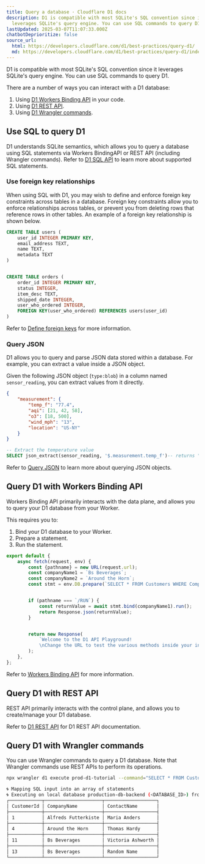 ```yaml
---
title: Query a database · Cloudflare D1 docs
description: D1 is compatible with most SQLite's SQL convention since it
  leverages SQLite's query engine. You can use SQL commands to query D1.
lastUpdated: 2025-03-07T11:07:33.000Z
chatbotDeprioritize: false
source_url:
  html: https://developers.cloudflare.com/d1/best-practices/query-d1/
  md: https://developers.cloudflare.com/d1/best-practices/query-d1/index.md
---
```


D1 is compatible with most SQLite's SQL convention since it leverages SQLite's query engine. You can use SQL commands to query D1.

There are a number of ways you can interact with a D1 database:

1. Using [D1 Workers Binding API](https://developers.cloudflare.com/d1/worker-api/) in your code.
2. Using [D1 REST API](https://developers.cloudflare.com/api/resources/d1/subresources/database/methods/create/).
3. Using [D1 Wrangler commands](https://developers.cloudflare.com/d1/wrangler-commands/).

## Use SQL to query D1

D1 understands SQLite semantics, which allows you to query a database using SQL statements via Workers BindingAPI or REST API (including Wrangler commands). Refer to [D1 SQL API](https://developers.cloudflare.com/d1/sql-api/sql-statements/) to learn more about supported SQL statements.

### Use foreign key relationships

When using SQL with D1, you may wish to define and enforce foreign key constraints across tables in a database. Foreign key constraints allow you to enforce relationships across tables, or prevent you from deleting rows that reference rows in other tables. An example of a foreign key relationship is shown below.

```sql
CREATE TABLE users (
    user_id INTEGER PRIMARY KEY,
    email_address TEXT,
    name TEXT,
    metadata TEXT
)


CREATE TABLE orders (
    order_id INTEGER PRIMARY KEY,
    status INTEGER,
    item_desc TEXT,
    shipped_date INTEGER,
    user_who_ordered INTEGER,
    FOREIGN KEY(user_who_ordered) REFERENCES users(user_id)
)
```

Refer to [Define foreign keys](https://developers.cloudflare.com/d1/sql-api/foreign-keys/) for more information.

### Query JSON

D1 allows you to query and parse JSON data stored within a database. For example, you can extract a value inside a JSON object.

Given the following JSON object (`type:blob`) in a column named `sensor_reading`, you can extract values from it directly.

```json
{
    "measurement": {
        "temp_f": "77.4",
        "aqi": [21, 42, 58],
        "o3": [18, 500],
        "wind_mph": "13",
        "location": "US-NY"
    }
}
```

```sql
-- Extract the temperature value
SELECT json_extract(sensor_reading, '$.measurement.temp_f')-- returns "77.4" as TEXT
```

Refer to [Query JSON](https://developers.cloudflare.com/d1/sql-api/query-json/) to learn more about querying JSON objects.

## Query D1 with Workers Binding API

Workers Binding API primarily interacts with the data plane, and allows you to query your D1 database from your Worker.

This requires you to:

1. Bind your D1 database to your Worker.
2. Prepare a statement.
3. Run the statement.

```js
export default {
    async fetch(request, env) {
        const {pathname} = new URL(request.url);
        const companyName1 = `Bs Beverages`;
        const companyName2 = `Around the Horn`;
        const stmt = env.DB.prepare(`SELECT * FROM Customers WHERE CompanyName = ?`);


        if (pathname === `/RUN`) {
            const returnValue = await stmt.bind(companyName1).run();
            return Response.json(returnValue);
        }


        return new Response(
            `Welcome to the D1 API Playground!
            \nChange the URL to test the various methods inside your index.js file.`,
        );
    },
};
```

Refer to [Workers Binding API](https://developers.cloudflare.com/d1/worker-api/) for more information.

## Query D1 with REST API

REST API primarily interacts with the control plane, and allows you to create/manage your D1 database.

Refer to [D1 REST API](https://developers.cloudflare.com/api/resources/d1/subresources/database/methods/create/) for D1 REST API documentation.

## Query D1 with Wrangler commands

You can use Wrangler commands to query a D1 database. Note that Wrangler commands use REST APIs to perform its operations.

```sh
npx wrangler d1 execute prod-d1-tutorial --command="SELECT * FROM Customers"
```

```sh
🌀 Mapping SQL input into an array of statements
🌀 Executing on local database production-db-backend (<DATABASE_ID>) from .wrangler/state/v3/d1:
┌────────────┬─────────────────────┬───────────────────┐
│ CustomerId │ CompanyName         │ ContactName       │
├────────────┼─────────────────────┼───────────────────┤
│ 1          │ Alfreds Futterkiste │ Maria Anders      │
├────────────┼─────────────────────┼───────────────────┤
│ 4          │ Around the Horn     │ Thomas Hardy      │
├────────────┼─────────────────────┼───────────────────┤
│ 11         │ Bs Beverages        │ Victoria Ashworth │
├────────────┼─────────────────────┼───────────────────┤
│ 13         │ Bs Beverages        │ Random Name       │
└────────────┴─────────────────────┴───────────────────┘
```
